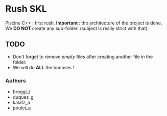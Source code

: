 # Rush SKL

Piscine C++ : first rush.
**Important** : the architecture of the project is done. We **DO NOT** create any sub-folder. (subject is really strict with that).

## TODO

- Don't forget to remove *empty* files after creating another file in the folder.
- We will do **ALL** the bonuses !

### Authors

- broggi_t
- duques_g
- kalatz_a
- poulet_a
